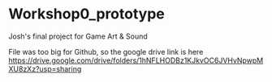 # Workshop0_prototype
Josh's final project for Game Art &amp; Sound

File was too big for Github, so the google drive link is here https://drive.google.com/drive/folders/1hNFLHODBz1KJkvOC6JVHvNpwpMXU8zXz?usp=sharing
